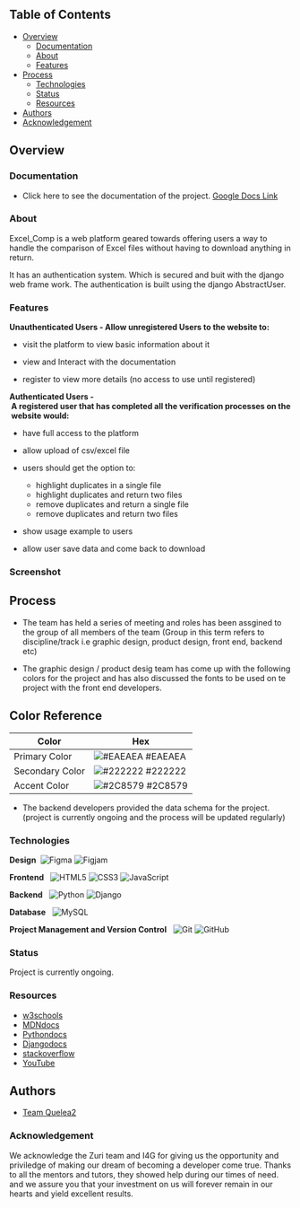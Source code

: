 ## Table of Contents

- [Overview](#overview)
  - [Documentation](#documentation)
  - [About](#about)
  - [Features](#features)
- [Process](#process)
  - [Technologies](#technologies)
  - [Status](#status)
  - [Resources](#resources)
- [Authors](#Authors)
- [Acknowledgement](#Acknowledgement)

## Overview

### Documentation

- Click here to see the documentation of the project.
  [Google Docs Link](https://docs.google.com/document/d/1hBkZyckmH_9ZwOrZPwdUhQhKqWTdhPnEqRoj8LL7DqI/edit#)

### About

Excel_Comp is a web platform geared towards offering users a way to handle the comparison of Excel files without having to download anything in return.

It has an authentication system. Which is secured and buit with the django web frame work. The authentication is built using the django AbstractUser.

### Features

**Unauthenticated Users - Allow unregistered Users to the website to:**

- visit the platform to view basic information about it

- view and Interact with the documentation

- register to view more details (no access to use until registered)

**Authenticated Users - A registered user that has completed all the verification processes on the website would:**

- have full access to the platform

- allow upload of csv/excel file

- users should get the option to:

  - highlight duplicates in a single file
  - highlight duplicates and return two files
  - remove duplicates and return a single file
  - remove duplicates and return two files

- show usage example to users

- allow user save data and come back to download

### Screenshot

## Process 

- The team has held a series of meeting and roles has been assgined to the group of all members of the team
  (Group in this term refers to discipline/track i.e graphic design, product design, front end, backend etc)

- The graphic design / product desig team has come up with the following colors for the project and has also discussed the fonts to be used on te project with the front end developers.

## Color Reference

| Color           | Hex                                                              |
| --------------- | ---------------------------------------------------------------- |
| Primary Color   | ![#EAEAEA](https://via.placeholder.com/10/EAEAEA?text=+) #EAEAEA |
| Secondary Color | ![#222222](https://via.placeholder.com/10/222222?text=+) #222222 |
| Accent Color    | ![#2C8579](https://via.placeholder.com/10/2C8579?text=+) #2C8579 |

- The backend developers provided the data schema for the project.
  (project is currently ongoing and the process will be updated regularly)

### Technologies

**Design**
 ![Figma](https://img.shields.io/badge/figma-%23F24E1E.svg?style=for-the-badge&logo=figma&logoColor=white) ![Figjam](https://img.shields.io/badge/figjam-%23F24E1E.svg?style=for-the-badge&logo=figma&logoColor=white)

**Frontend**
  ![HTML5](https://img.shields.io/badge/html5-%23E34F26.svg?style=for-the-badge&logo=html5&logoColor=white) ![CSS3](https://img.shields.io/badge/css3-%231572B6.svg?style=for-the-badge&logo=css3&logoColor=white) ![JavaScript](https://img.shields.io/badge/javascript-%23323330.svg?style=for-the-badge&logo=javascript&logoColor=%23F7DF1E)

**Backend**
  ![Python](https://img.shields.io/badge/python-3670A0?style=for-the-badge&logo=python&logoColor=ffdd54) ![Django](https://img.shields.io/badge/django-3670A0?style=for-the-badge&logo=django&logoColor=ffdd54)

**Database**
  ![MySQL](https://img.shields.io/badge/mysql-%2300f.svg?style=for-the-badge&logo=mysql&logoColor=white)

**Project Management and Version Control**
  ![Git](https://img.shields.io/badge/git-%23121011.svg?style=for-the-badge&logo=git&logoColor=white) ![GitHub](https://img.shields.io/badge/github-%23121011.svg?style=for-the-badge&logo=github&logoColor=white)

### Status

Project is currently ongoing.

### Resources

- [w3schools](https://www.w3schools.com)
- [MDNdocs](https://developer.mozilla.org/en-US/)
- [Pythondocs](https://python.org/)
- [Djangodocs](https://www.djangoproject.com/)
- [stackoverflow](https://www.stackoverflow.com)
- [YouTube](https://www.youtube.com)

## Authors

- [Team Quelea2](https://github.com/orgs/zuri-training/teams/team-quelea2)

### Acknowledgement

We acknowledge the Zuri team and I4G for giving us the opportunity and priviledge of making our dream of becoming a developer come true. Thanks to all the mentors and tutors, they showed help during our times of need. and we assure you that your investment on us will forever remain in our hearts and yield excellent results.
